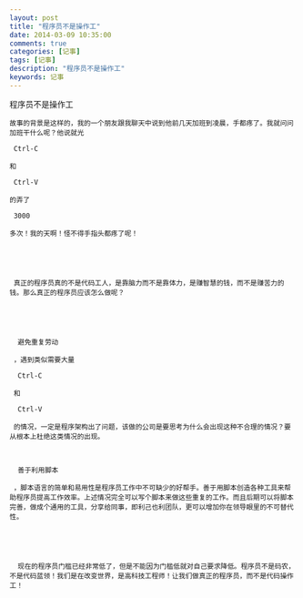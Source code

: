 ```yaml
---
layout: post
title: "程序员不是操作工"
date: 2014-03-09 10:35:00 
comments: true
categories: [记事]
tags: [记事]
description: "程序员不是操作工"
keywords: 记事
---
```



 
 
 
  
   程序员不是操作工
  
  
   
    故事的背景是这样的，我的一个朋友跟我聊天中说到他前几天加班到凌晨，手都疼了。我就问问加班干什么呢？他说就光
    
     Ctrl-C
    
    和
    
     Ctrl-V
    
    的弄了
    
     3000
    
    多次！我的天啊！怪不得手指头都疼了呢！
   
  
  
   
    
     真正的程序员真的不是代码工人，是靠脑力而不是靠体力，是赚智慧的钱，而不是赚苦力的钱。那么真正的程序员应该怎么做呢？
    
   
   
    
     
      避免重复劳动
     
     ，遇到类似需要大量
     
      Ctrl-C
     
     和
     
      Ctrl-V
     
     的情况，一定是程序架构出了问题，该做的公司是要思考为什么会出现这种不合理的情况？要从根本上杜绝这类情况的出现。
    
    
     
      善于利用脚本
     
     ，脚本语言的简单和易用性是程序员工作中不可缺少的好帮手。善于用脚本创造各种工具来帮助程序员提高工作效率。上述情况完全可以写个脚本来做这些重复的工作。而且后期可以将脚本完善，做成个通用的工具，分享给同事，即利己也利团队，更可以增加你在领导眼里的不可替代性。
    
   
   
    
     
      现在的程序员门槛已经非常低了，但是不能因为门槛低就对自己要求降低。程序员不是码农，不是代码蓝领！我们是在改变世界，是高科技工程师！让我们做真正的程序员，而不是代码操作工！
     
    
   
  
 


